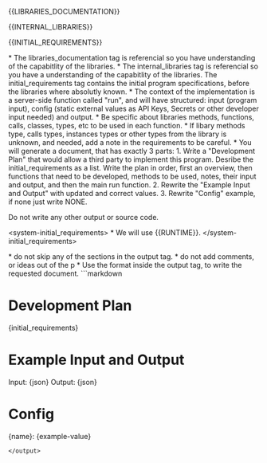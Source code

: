 {{LIBRARIES_DOCUMENTATION}}

{{INTERNAL_LIBRARIES}}

{{INITIAL_REQUIREMENTS}}

<rules>
* The libraries_documentation tag is referencial so you have understanding of the capabitlity of the libraries.
* The internal_libraries tag is referencial so you have a understanding of the capabitlity of the libraries.
The initial_requirements tag contains the initial program specifications, before the libraries where absolutly known. 
* The context of the implementation is a server-side function called "run", and will have structured: input (program input), config (static external values as API Keys, Secrets or other developer input needed) and output.
* Be specific about libraries methods, functions, calls, classes, types, etc to be used in each function.
* If libary methods type, calls types, instances types or other types from the library is unknown, and needed, add a note in the requirements to be careful.
* You will generate a document, that has exactly 3 parts:
    1. Write a "Development Plan" that would allow a third party to implement this program. Desribe the initial_requirements as a list. Write the plan in order, first an overview, then functions that need to be developed, methods to be used, notes, their input and output, and then the main run function.
    2. Rewrite the "Example Input and Output" with updated and correct values.
    3. Rewrite "Config" example, if none just write NONE.

Do not write any other output or source code.
</rules>

<system-initial_requirements>
    * We will use {{RUNTIME}}.
</system-initial_requirements>


<formating>
* do not skip any of the sections in the output tag.
* do not add comments, or ideas out of the p
* Use the format inside the output tag, to write the requested document.
</formating>

<output>
```markdown

# Development Plan
{initial_requirements}

# Example Input and Output 
Input: {json}
Output: {json}

# Config
{name}: {example-value}

```
</output>

